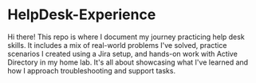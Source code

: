 # HelpDesk-Experience
Hi there! This repo is where I document my journey practicing help desk skills. It includes a mix of real-world problems I've solved, practice scenarios I created using a Jira setup, and hands-on work with Active Directory in my home lab. It's all about showcasing what I've learned and how I approach troubleshooting and support tasks.
